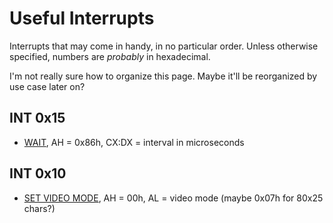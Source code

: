 # Useful Interrupts
Interrupts that may come in handy, in no particular order. Unless otherwise
specified, numbers are *probably* in hexadecimal.

I'm not really sure how to organize this page. Maybe it'll be reorganized by use
case later on?

## INT 0x15
- [WAIT](https://web.archive.org/web/20200924153353/http://www.ctyme.com/intr/rb-1525.htm), AH = 0x86h, CX:DX = interval in microseconds

## INT 0x10
- [SET VIDEO MODE](https://web.archive.org/web/20200821053156/http://www.ctyme.com/intr/rb-0069.htm), AH = 00h, AL = video mode (maybe 0x07h for 80x25 chars?)
